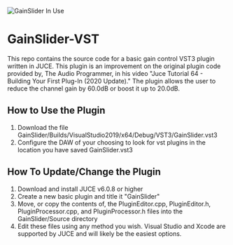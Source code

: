 ![GainSlider In Use](Gain-Control_VST/Imgs/PluginInReaper.PNG)
# GainSlider-VST
This repo contains the source code for a basic gain control VST3 plugin written in JUCE. This plugin is an improvement on the original plugin code provided by, The Audio Programmer, in his video "Juce Tutorial 64 - Building Your First Plug-In (2020 Update)." The plugin allows the user to reduce the channel gain by 60.0dB or boost it up to 20.0dB.


## How to Use the Plugin
1. Download the file GainSlider/Builds/VisualStudio2019/x64/Debug/VST3/GainSlider.vst3
2. Configure the DAW of your choosing to look for vst plugins in the location you have saved GainSlider.vst3


## How To Update/Change the Plugin
1. Download and install JUCE v6.0.8 or higher
2. Create a new basic plugin and title it "GainSlider"
3. Move, or copy the contents of, the PluginEditor.cpp, PluginEditor.h, PluginProcessor.cpp, and PluginProcessor.h files into the GainSlider/Source directory
4. Edit these files using any method you wish. Visual Studio and Xcode are supported by JUCE and will likely be the easiest options.
